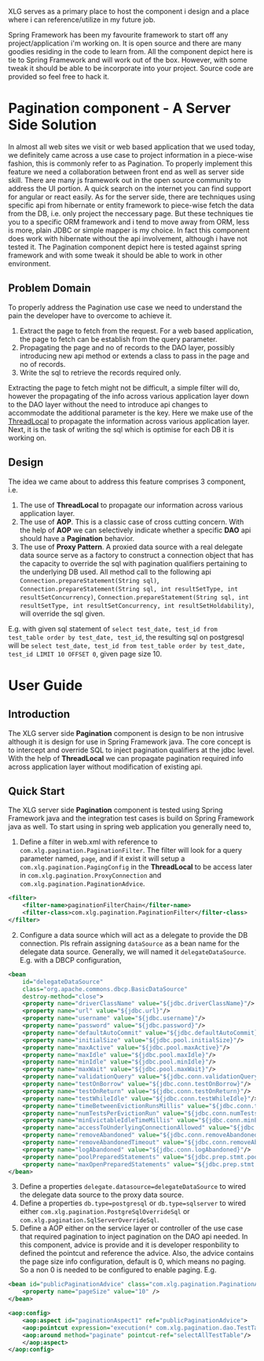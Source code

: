XLG serves as a primary place to host the component i design and a place where i can reference/utilize in my future job.

Spring Framework has been my favourite framework to start off any project/application i'm working on. It is open source and there are many goodies residing in the code to learn from. All the component depict here is tie to Spring Framework and will work out of the box. However, with some tweak it should be able to be incorporate into your project. Source code are provided so feel free to hack it.

# Pagination component - A Server Side Solution
In almost all web sites we visit or web based application that we used today, we definitely came across a use case to project information in a piece-wise fashion, this is commonly refer to as Pagination. To properly implement this feature we need a collaboration between front end as well as server side skill. There are many js framework out in the open source community to address the UI portion. A quick search on the internet you can find support for angular or react easily. As for the server side, there are techniques using specific api from hibernate or entity framework to piece-wise fetch the data from the DB, i.e. only project the neccessary page. But these techniques tie you to a specific ORM framework and i tend to move away from ORM, less is more, plain JDBC or simple mapper is my choice. In fact this component does work with hibernate without the api involvement, although i have not tested it. The Pagination component depict here is tested against spring framework and with some tweak it should be able to work in other environment.

## Problem Domain
To properly address the Pagination use case we need to understand the pain the developer have to overcome to achieve it.
1. Extract the page to fetch from the request. For a web based application, the page to fetch can be establish from the query parameter.
2. Propagating the page and no of records to the DAO layer, possibly introducing new api method or extends a class to pass in the page and no of records.
3. Write the sql to retrieve the records required only.

Extracting the page to fetch might not be difficult, a simple filter will do, however the propagating of the info across various application layer down to the DAO layer without the need to introduce api changes to accommodate the additional parameter is the key. Here we make use of the [ThreadLocal](http://tutorials.jenkov.com/java-concurrency/threadlocal.html) to propagate the information across various application layer. Next, it is the task of writing the sql which is optimise for each DB it is working on.

## Design
The idea we came about to address this feature comprises 3 component, i.e.
1. The use of __ThreadLocal__ to propagate our information across various application layer.
2. The use of __AOP__. This is a classic case of cross cutting concern. With the help of __AOP__ we can selectively indicate whether a specific __DAO__ api should have a __Pagination__ behavior.
3. The use of __Proxy Pattern__. A proxied data source with a real delegate data source serve as a factory to construct a connection object that has the capacity to override the sql with pagination qualifiers pertaining to the underlying DB used. All method call to the following api  `Connection.prepareStatement(String sql)`, `Connection.prepareStatement(String sql, int resultSetType, int resultSetConcurrency)`, `Connection.prepareStatement(String sql, int resultSetType, int resultSetConcurrency, int resultSetHoldability)`, will override the sql given. 

E.g. with given sql statement of `select test_date, test_id from test_table order by test_date, test_id`, the resulting sql on postgresql will be `select test_date, test_id from test_table order by test_date, test_id LIMIT 10 OFFSET 0`, given page size 10.

# User Guide
## Introduction
The XLG server side __Pagination__ component is design to be non intrusive although it is design for use in Spring Framework java. The core concept is to intercept and override SQL to inject pagination qualifiers at the jdbc level. With the help of __ThreadLocal__ we can propagate pagination required info across application layer without modification of existing api.

## Quick Start
The XLG server side __Pagination__ component is tested using Spring Framework java and the integration test cases is build on Spring Framework java as well. To start using in spring web application you generally need to,
1. Define a filter in web.xml with reference to `com.xlg.pagination.PaginationFilter`. The filter will look for a query parameter named, `page`, and if it exist it will setup a `com.xlg.pagination.PagingConfig` in the __ThreadLocal__ to be access later in `com.xlg.pagination.ProxyConnection` and `com.xlg.pagination.PaginationAdvice`.
```XML
<filter>
    <filter-name>paginationFilterChain</filter-name>
    <filter-class>com.xlg.pagination.PaginationFilter</filter-class>
</filter>
```
2. Configure a data source which will act as a delegate to provide the DB connection. Pls refrain assigning `dataSource` as a bean name for the delegate data source. Generally, we will named it `delegateDataSource`. E.g. with a DBCP configuration,
```XML
<bean 
    id="delegateDataSource" 
    class="org.apache.commons.dbcp.BasicDataSource" 
    destroy-method="close">
    <property name="driverClassName" value="${jdbc.driverClassName}"/>
    <property name="url" value="${jdbc.url}"/>
    <property name="username" value="${jdbc.username}"/>
    <property name="password" value="${jdbc.password}"/>
    <property name="defaultAutoCommit" value="${jdbc.defaultAutoCommit}"/>
    <property name="initialSize" value="${jdbc.pool.initialSize}"/>
    <property name="maxActive" value="${jdbc.pool.maxActive}"/>
    <property name="maxIdle" value="${jdbc.pool.maxIdle}"/>
    <property name="minIdle" value="${jdbc.pool.minIdle}"/>
    <property name="maxWait" value="${jdbc.pool.maxWait}"/>
    <property name="validationQuery" value="${jdbc.conn.validationQuery}"/>
    <property name="testOnBorrow" value="${jdbc.conn.testOnBorrow}"/>
    <property name="testOnReturn" value="${jdbc.conn.testOnReturn}"/>
    <property name="testWhileIdle" value="${jdbc.conn.testWhileIdle}"/>
    <property name="timeBetweenEvictionRunsMillis" value="${jdbc.conn.timeBetweenEvictionRunsMillis}"/>
    <property name="numTestsPerEvictionRun" value="${jdbc.conn.numTestsPerEvictionRun}"/>
    <property name="minEvictableIdleTimeMillis" value="${jdbc.conn.minEvictableIdleTimeMillis}"/>
    <property name="accessToUnderlyingConnectionAllowed" value="${jdbc.conn.accessToUnderlyingConnectionAllowed}"/>
    <property name="removeAbandoned" value="${jdbc.conn.removeAbandoned}"/>
    <property name="removeAbandonedTimeout" value="${jdbc.conn.removeAbandonedTimeout}"/>
    <property name="logAbandoned" value="${jdbc.conn.logAbandoned}"/>
    <property name="poolPreparedStatements" value="${jdbc.prep.stmt.poolPreparedStatements}"/>
    <property name="maxOpenPreparedStatements" value="${jdbc.prep.stmt.maxOpenPreparedStatements}"/>
</bean>
  ```
3. Define a properties `delegate.datasource=delegateDataSource` to wired the delegate data source to the proxy data source.
4. Define a properties `db.type=postgresql` or `db.type=sqlserver` to wired either `com.xlg.pagination.PostgreSqlOverrideSql` or `com.xlg.pagination.SqlServerOverrideSql`.
5. Define a AOP either on the service layer or controller of the use case that required pagination to inject pagination on the DAO api needed. In this component, advice is provide and it is developer responbility to defined the pointcut and reference the advice. Also, the advice contains the page size info configuration, default is 0, which means no paging. So a non 0 is needed to be configured to enable paging. E.g.
```XML
<bean id="publicPaginationAdvice" class="com.xlg.pagination.PaginationAdvice">
    <property name="pageSize" value="10" />
</bean>

<aop:config>
    <aop:aspect id="paginationAspect1" ref="publicPaginationAdvice">
	<aop:pointcut expression="execution(* com.xlg.pagination.dao.TestTableDao.getAllTestTable(..))" id="selectAllTestTable"/>
	<aop:around method="paginate" pointcut-ref="selectAllTestTable"/>
    </aop:aspect>
</aop:config>
```
